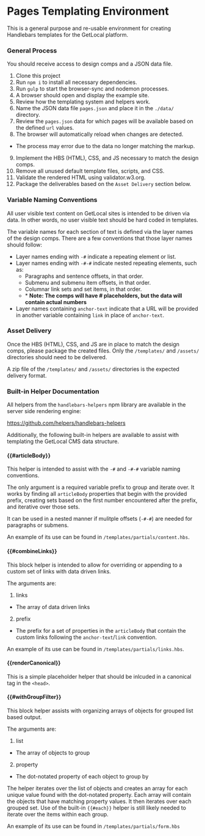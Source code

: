 # Pages Templating Environment

This is a general purpose and re-usable environment for creating Handlebars templates for the GetLocal platform.

### General Process

You should receive access to design comps and a JSON data file.

1. Clone this project
2. Run `npm i` to install all necessary dependencies.
3. Run `gulp` to start the browser-sync and nodemon processes.
4. A browser should open and display the example site.
5. Review how the templating system and helpers work.
6. Name the JSON data file `pages.json` and place it in the `./data/` directory.
7. Review the `pages.json` data for which pages will be available based on the defined `url` values.
8. The browser will automatically reload when changes are detected.
  - The process may error due to the data no longer matching the markup.
9. Implement the HBS (HTML), CSS, and JS necessary to match the design comps.
10. Remove all unused default template files, scripts, and CSS.
11. Validate the rendered HTML using validator.w3.org.
12. Package the deliverables based on the `Asset Delivery` section below.

### Variable Naming Conventions

All user visible text content on GetLocal sites is intended to be driven via data.
In other words, no user visible text should be hard coded in templates.

The variable names for each section of text is defined via the layer names of the design comps.
There are a few conventions that those layer names should follow:

- Layer names ending with `-#` indicate a repeating element or list.
- Layer names ending with `-#-#` indicate nested repeating elements, such as:
  - Paragraphs and sentence offsets, in that order.
  - Submenu and submenu item offsets, in that order.
  - Columnar link sets and set items, in that order.
  - \* **Note: The comps will have # placeholders, but the data will contain actual numbers**
- Layer names containing `anchor-text` indicate that a URL will be provided in another variable containing `link` in place of `anchor-text`.

### Asset Delivery

Once the HBS (HTML), CSS, and JS are in place to match the design comps, please package the created files.
Only the `/templates/` and `/assets/` directories should need to be delivered.

A zip file of the `/templates/` and `/assets/` directories is the expected delivery format.

### Built-in Helper Documentation

All helpers from the `handlebars-helpers` npm library are available in the server side rendering engine:

https://github.com/helpers/handlebars-helpers

Additionally, the following built-in helpers are available to assist with templating the GetLocal CMS data structure.

#### {{#articleBody}}

This helper is intended to assist with the `-#` and `-#-#` variable naming conventions.

The only argument is a required variable prefix to group and iterate over.
It works by finding all `articleBody` properties that begin with the provided prefix, creating sets based on the first number encountered after the prefix, and iterative over those sets.

It can be used in a nested manner if mulitple offsets (`-#-#`) are needed for paragraphs or submens.

An example of its use can be found in `/templates/partials/content.hbs`.

#### {{#combineLinks}}

This block helper is intended to allow for overriding or appending to a custom set of links with data driven links.

The arguments are:

1. links
  - The array of data driven links
2. prefix
  - The prefix for a set of properties in the `articleBody` that contain the custom links following the `anchor-text`/`link` convention.

An example of its use can be found in `/templates/partials/links.hbs`.

#### {{renderCanonical}}

This is a simple placeholder helper that should be inlcuded in a canonical tag in the `<head>`.

#### {{#withGroupFilter}}

This block helper assists with organizing arrays of objects for grouped list based output.

The arguments are:
1. list
  - The array of objects to group
2. property
  - The dot-notated property of each object to group by

The helper iterates over the list of objects and creates an array for each unique value found with the dot-notated property.
Each array will contain the objects that have matching property values.
It then iterates over each grouped set.
Use of the built-in `{{#each}}` helper is still likely needed to iterate over the items within each group.

An example of its use can be found in `/templates/partials/form.hbs`

